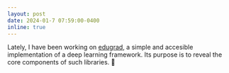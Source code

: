 ```yaml
---
layout: post
date: 2024-01-7 07:59:00-0400
inline: true
---
```


Lately, I have been working on [edugrad](https://github.com/tostenzel/edugrad), a simple and accesible implementation of a deep learning framework. Its purpose is to reveal the core components of such libraries. 🐍
